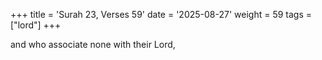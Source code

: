 +++
title = 'Surah 23, Verses 59'
date = '2025-08-27'
weight = 59
tags = ["lord"]
+++

and who associate none with their Lord,